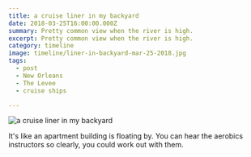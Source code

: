 ```yaml
---
title: a cruise liner in my backyard
date: 2018-03-25T16:00:00.000Z
summary: Pretty common view when the river is high.
excerpt: Pretty common view when the river is high.
category: timeline
image: timeline/liner-in-backyard-mar-25-2018.jpg
tags:
  - post 
  - New Orleans
  - The Levee
  - cruise ships

---
```


![a cruise liner in my backyard](/static/img/timeline/liner-in-backyard-mar-25-2018.jpg "a cruise liner in my backyard")

It's like an apartment building is floating by. You can hear the aerobics instructors so clearly, you could work out with them.